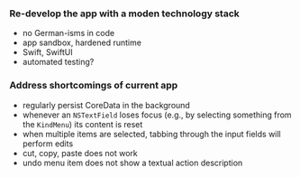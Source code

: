 ### Re-develop the app with a moden technology stack
* no German-isms in code
* app sandbox, hardened runtime
* Swift, SwiftUI
* automated testing?

### Address shortcomings of current app
* regularly persist CoreData in the background
* whenever an `NSTextField` loses focus (e.g., by selecting something from the `KindMenu`) its content is reset
* when multiple items are selected, tabbing through the input fields will perform edits
* cut, copy, paste does not work
* undo menu item does not show a textual action description
